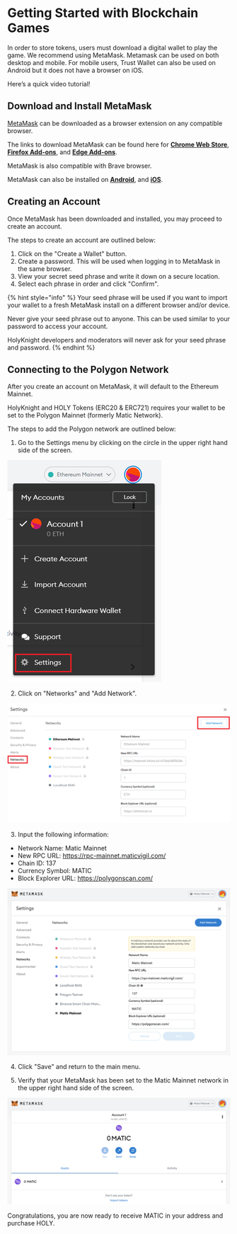 # Getting Started with Blockchain Games

In order to store tokens, users must download a digital wallet to play the game. We recommend using MetaMask. Metamask can be used on both desktop and mobile. For mobile users, Trust Wallet can also be used on Android but it does not have a browser on iOS.

Here’s a quick video tutorial!

## Download and Install MetaMask

[MetaMask](https://metamask.io/) can be downloaded as a browser extension on any compatible browser.

The links to download MetaMask can be found here for [**Chrome Web Store**](https://chrome.google.com/webstore/detail/metamask/nkbihfbeogaeaoehlefnkodbefgpgknn), [**Firefox Add-ons**](https://addons.mozilla.org/en-US/firefox/addon/ether-metamask/), and [**Edge Add-ons**](https://microsoftedge.microsoft.com/addons/detail/metamask/ejbalbakoplchlghecdalmeeeajnimhm).

MetaMask is also compatible with Brave browser.

MetaMask can also be installed on [**Android**](https://play.google.com/store/apps/details?id=io.metamask&hl=en_US&ref=producthunt&_branch_match_id=739701339152755845), and [**iOS**](https://apps.apple.com/us/app/metamask/id1438144202?_branch_match_id=739701339152755845).

## Creating an Account

Once MetaMask has been downloaded and installed, you may proceed to create an account.

The steps to create an account are outlined below:

1. Click on the "Create a Wallet" button.
2. Create a password. This will be used when logging in to MetaMask in the same browser.
3. View your secret seed phrase and write it down on a secure location.
4. Select each phrase in order and click "Confirm".

{% hint style="info" %}
Your seed phrase will be used if you want to import your wallet to a fresh MetaMask install on a different browser and/or device.

Never give your seed phrase out to anyone. This can be used similar to your password to access your account.

HolyKnight developers and moderators will never ask for your seed phrase and password.
{% endhint %}

## Connecting to the Polygon Network

After you create an account on MetaMask, it will default to the Ethereum Mainnet.

HolyKnight and HOLY Tokens (ERC20 & ERC721) requires your wallet to be set to the Polygon Mainnet (formerly Matic Network).

The steps to add the Polygon network are outlined below:

1. Go to the Settings menu by clicking on the circle in the upper right hand side of the screen.

![](../assets/settings-metamask.png)

2. Click on "Networks" and "Add Network".

![](../assets/networks-metamask.png)

3. Input the following information:

- Network Name: Matic Mainnet
- New RPC URL: https://rpc-mainnet.maticvigil.com/
- Chain ID: 137
- Currency Symbol: MATIC
- Block Explorer URL: https://polygonscan.com/

![](../assets/networks-info-metamask.png)

4. Click "Save" and return to the main menu.

5. Verify that your MetaMask has been set to the Matic Mainnet network in the upper right hand side of the screen.

![](../assets/set-to-polygon-metamask.png)

Congratulations, you are now ready to receive MATIC in your address and purchase HOLY.
